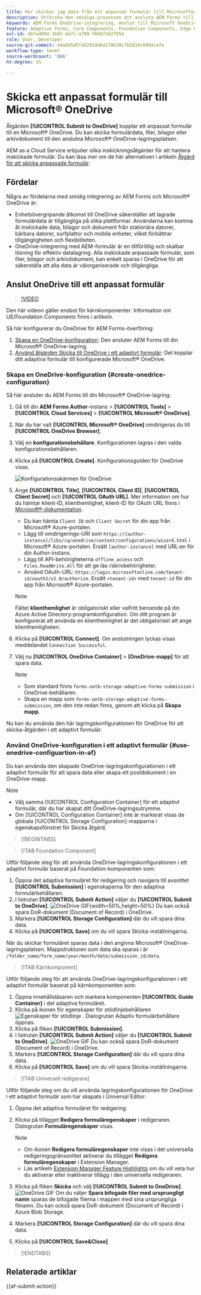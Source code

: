 ```yaml
---
title: Hur skickar jag data från ett anpassat formulär till Microsoft&reg; OneDrive?
description: Utforska den smidiga processen att ansluta AEM Forms till Microsoft&reg; OneDrive med åtgärden Skicka till OneDrive. Lär dig steg-för-steg-guiden för att konfigurera OneDrive och konfigurera överföringsåtgärder för effektiv lagring och hämtning av data
keywords: AEM Forms OneDrive-integrering, Anslut till Microsoft OneDrive, Konfigurationsinställningar för OneDrive med AEM-formulär
feature: Adaptive Forms, Core Components, Foundation Components, Edge Delivery Services
exl-id: dbfa4094-1b92-4a7c-a799-f66973d27054
role: User, Developer
source-git-commit: 44a8d5d5fdd2919d6d170638c7b5819c898dcefe
workflow-type: tm+mt
source-wordcount: '866'
ht-degree: 1%

---
```


# Skicka ett anpassat formulär till Microsoft® OneDrive

Åtgärden **[!UICONTROL Submit to OneDrive]** kopplar ett anpassat formulär till en Microsoft® OneDrive. Du kan skicka formulärdata, filer, bilagor eller arkivdokument till den anslutna Microsoft® OneDrive-lagringsplatsen.

AEM as a Cloud Service erbjuder olika inskickningsåtgärder för att hantera inskickade formulär. Du kan läsa mer om de här alternativen i artikeln [Åtgärd för att skicka anpassade formulär](/help/forms/aem-forms-submit-action.md).

## Fördelar

Några av fördelarna med smidig integrering av AEM Forms och Microsoft® OneDrive är:

* Enhetsövergripande åtkomst till OneDrive säkerställer att lagrade formulärdata är tillgängliga på olika plattformar. Användarna kan komma åt inskickade data, bilagor och dokument från stationära datorer, bärbara datorer, surfplattor och mobila enheter, vilket förbättrar tillgängligheten och flexibiliteten.
* OneDrive-integrering med AEM-formulär är en tillförlitlig och skalbar lösning för effektiv datalagring. Alla inskickade anpassade formulär, som filer, bilagor och arkivdokument, kan enkelt sparas i OneDrive för att säkerställa att alla data är välorganiserade och tillgängliga.

## Anslut OneDrive till ett anpassat formulär

>[!VIDEO](https://video.tv.adobe.com/v/3424864/connect-aem-adaptive-form-to-onedrive/?quality=12&learn=on)

<span> Den här videon gäller endast för kärnkomponenter. Information om UE/Foundation Components finns i artikeln.</span>

Så här konfigurerar du OneDrive för AEM Forms-överföring:

1. [Skapa en OneDrive-konfiguration](#create-a-onedrive-configuration-create-onedrive-configuration): Den ansluter AEM Forms till din Microsoft® OneDrive-lagring.
2. [Använd åtgärden Skicka till OneDrive i ett adaptivt formulär](#use-onedrive-configuration-in-an-adaptive-form-use-onedrive-configuartion-in-af): Det kopplar ditt adaptiva formulär till konfigurerade Microsoft® OneDrive.

### Skapa en OneDrive-konfiguration {#create-onedrice-configuration}

Så här ansluter du AEM Forms till din Microsoft® OneDrive-lagring:

1. Gå till din **AEM Forms Author**-instans > **[!UICONTROL Tools]** > **[!UICONTROL Cloud Services]** > **[!UICONTROL Microsoft® OneDrive]**.
1. När du har valt **[!UICONTROL Microsoft® OneDrive]** omdirigeras du till **[!UICONTROL OneDrive Browser]**.
1. Välj en **konfigurationsbehållare**. Konfigurationen lagras i den valda konfigurationsbehållaren.
1. Klicka på **[!UICONTROL Create]**. Konfigurationsguiden för OneDrive visas.

   ![Konfigurationsskärmen för OneDrive](/help/forms/assets/onedrive-configuration.png)

1. Ange **[!UICONTROL Title]**, **[!UICONTROL Client ID]**, **[!UICONTROL Client Secret]** och **[!UICONTROL OAuth URL]**. Mer information om hur du hämtar klient-ID, klienthemlighet, klient-ID för OAuth URL finns i [Microsoft®-dokumentation](https://learn.microsoft.com/en-us/graph/auth-register-app-v2).
   * Du kan hämta `Client ID` och `Client Secret` för din app från Microsoft® Azure-portalen.
   * Lägg till omdirigerings-URI som `https://[author-instance]/libs/cq/onedrive/content/configurations/wizard.html` i Microsoft® Azure-portalen. Ersätt `[author-instance]` med URL:en för din Author-instans.
   * Lägg till API-behörigheterna `offline_access` och `Files.ReadWrite.All` för att ge läs-/skrivbehörigheter.
   * Använd OAuth-URL: `https://login.microsoftonline.com/tenant-id/oauth2/v2.0/authorize`. Ersätt `<tenant-id>` med `tenant-id` för din app från Microsoft® Azure-portalen.

   >[!NOTE]
   >
   > Fältet **klienthemlighet** är obligatoriskt eller valfritt beroende på din Azure Active Directory-programkonfiguration. Om ditt program är konfigurerat att använda en klienthemlighet är det obligatoriskt att ange klienthemligheten.

1. Klicka på **[!UICONTROL Connect]**. Om anslutningen lyckas visas meddelandet `Connection Successful`.

1. Välj nu **[!UICONTROL OneDrive Container]** > **[OneDrive-mapp]** för att spara data.

   >[!NOTE]
   >
   >* Som standard finns `forms-ootb-storage-adaptive-forms-submission` i OneDrive-behållaren.
   > * Skapa en mapp som `forms-ootb-storage-adaptive-forms-submission`, om den inte redan finns, genom att klicka på **Skapa mapp**.

Nu kan du använda den här lagringskonfigurationen för OneDrive för att skicka-åtgärden i ett adaptivt formulär.

### Använd OneDrive-konfiguration i ett adaptivt formulär {#use-onedrive-configuartion-in-af}

Du kan använda den skapade OneDrive-lagringskonfigurationen i ett adaptivt formulär för att spara data eller skapa ett postdokument i en OneDrive-mapp.

>[!NOTE]
>
> * Välj samma [!UICONTROL Configuration Container] för ett adaptivt formulär, där du har skapat ditt OneDrive-lagringsutrymme.
> * Om [!UICONTROL Configuration Container] inte är markerat visas de globala [!UICONTROL Storage Configuration]-mapparna i egenskapsfönstret för Skicka åtgärd.

>[!BEGINTABS]

>[!TAB Foundation Component]

Utför följande steg för att använda OneDrive-lagringskonfigurationen i ett adaptivt formulär baserat på Foundation-komponenten som:

1. Öppna det adaptiva formuläret för redigering och navigera till avsnittet **[!UICONTROL Submission]** i egenskaperna för den adaptiva formulärbehållaren.
1. I listrutan **[!UICONTROL Submit Action]** väljer du **[!UICONTROL Submit to OneDrive]**.
   ![OneDrive GIF](/help/forms/assets/wubmit-to-onedrive-fc.png){width=50%,height=50%}
Du kan också spara DoR-dokument (Document of Record) i OneDrive.
1. Markera **[!UICONTROL Storage Configuration]** där du vill spara dina data.
1. Klicka på **[!UICONTROL Save]** om du vill spara Skicka-inställningarna.

När du skickar formuläret sparas data i den angivna Microsoft® OneDrive-lagringsplatsen.
Mappstrukturen som data ska sparas i är `/folder_name/form_name/year/month/date/submission_id/data`.

>[!TAB Kärnkomponent]

Utför följande steg för att använda OneDrive-lagringskonfigurationen i ett adaptivt formulär baserat på kärnkomponenten som:

1. Öppna innehållsläsaren och markera komponenten **[!UICONTROL Guide Container]** i det adaptiva formuläret.
1. Klicka på ikonen för egenskaper för stödlinjebehållaren ![Egenskaper för stödlinje](/help/forms/assets/configure-icon.svg) . Dialogrutan Adaptiv formulärbehållare öppnas.
1. Klicka på fliken **[!UICONTROL Submission]**.
1. I listrutan **[!UICONTROL Submit Action]** väljer du **[!UICONTROL Submit to OneDrive]**.
   ![OneDrive GIF](/help/forms/assets/onedrive-video.gif)
Du kan också spara DoR-dokument (Document of Record) i OneDrive.
1. Markera **[!UICONTROL Storage Configuration]** där du vill spara dina data.
1. Klicka på **[!UICONTROL Save]** om du vill spara Skicka-inställningarna.

>[!TAB Universell redigerare]

Utför följande steg om du vill använda lagringskonfigurationen för OneDrive i ett adaptivt formulär som har skapats i Universal Editor:

1. Öppna det adaptiva formuläret för redigering.
1. Klicka på tillägget **Redigera formuläregenskaper** i redigeraren.
Dialogrutan **Formuläregenskaper** visas.

   >[!NOTE]
   >
   > * Om ikonen **Redigera formuläregenskaper** inte visas i det universella redigeringsgränssnittet aktiverar du tillägget **Redigera formuläregenskaper** i Extension Manager.
   > * Läs artikeln [Extension Manager Feature Highlights](https://developer.adobe.com/uix/docs/extension-manager/feature-highlights/#enablingdisabling-extensions) om du vill veta hur du aktiverar eller inaktiverar tillägg i den universella redigeraren.
1. Klicka på fliken **Skicka** och välj **[!UICONTROL Submit to OneDrive]**.
   ![OneDrive GIF](/help/forms/assets/submit-to-onedrive-ue.png)
Om du väljer **Spara bifogade filer med ursprungligt namn** sparas de bifogade filerna i mappen med sina ursprungliga filnamn. Du kan också spara DoR-dokument (Document of Record) i Azure Blob Storage.
1. Markera **[!UICONTROL Storage Configuration]** där du vill spara dina data.
1. Klicka på **[!UICONTROL Save&Close]**

>[!ENDTABS]

## Relaterade artiklar

{{af-submit-action}}

